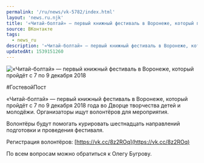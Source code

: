```yaml
---
permalink: '/ru/news/vk-5782/index.html'
layout: 'news.ru.njk'
title: '«Читай-болтай» — первый книжный фестиваль в Воронеже, который пройдёт с 7 по 9 декабря 2018'
source: ВКонтакте
tags:
  - news_ru
description: '«Читай-болтай» — первый книжный фестиваль в Воронеже, который пройдёт с 7 по 9 декабря 2018'
updatedAt: 1539151260
---
```

![«Читай-болтай» — первый книжный фестиваль в Воронеже, который пройдёт с 7 по 9 декабря 2018](https://sun9-54.userapi.com/impf/c846418/v846418222/103d23/J2d2p5ClEJ8.jpg?size=1280x831&quality=96&proxy=1&sign=ec2200603c4f9c3524584e0e2d6f21bf&c_uniq_tag=f0V6nsJCX6ov3GxiwZ8j40zA1c2Wg5aOofkIQhF7gUs&type=album)

#ГостевойПост

«Читай-болтай» — первый книжный фестиваль в Воронеже, который пройдёт с 7 по 9 декабря 2018 года во Дворце творчества детей и молодёжи. Организаторы ищут волонтёров для мероприятия.

Волонтёры будут помогать курировать шестнадцать направлений подготовки и проведения фестиваля.

Регистрация волонтёров: [https://vk.cc/8z2ROq](https://vk.cc/8z2ROq)

По всем вопросам можно обратиться к Олегу Бугрову.
